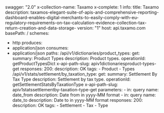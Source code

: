 swagger: "2.0"
x-collection-name: Taxamo
x-complete: 1
info:
  title: Taxamo
  description: taxamos-elegant-suite-of-apis-and-comprehensive-reporting-dashboard-enables-digital-merchants-to-easily-comply-with-eu-regulatory-requirements-on-tax-calculation-evidence-collection-tax-return-creation-and-data-storage-
  version: "1"
host: api.taxamo.com
basePath: /
schemes:
- http
produces:
- application/json
consumes:
- application/json
paths:
  /api/v1/dictionaries/product_types:
    get:
      summary: Product Types
      description: Product types.
      operationId: getProductTypesDict
      x-api-path-slug: apiv1dictionariesproduct-types-get
      responses:
        200:
          description: OK
      tags:
      - Product
      - Types
  /api/v1/stats/settlement/by_taxation_type:
    get:
      summary: Settlement By Tax Type
      description: Settlement by tax type.
      operationId: getSettlementStatsByTaxationType
      x-api-path-slug: apiv1statssettlementby-taxation-type-get
      parameters:
      - in: query
        name: date_from
        description: Date from in yyyy-MM format
      - in: query
        name: date_to
        description: Date to in yyyy-MM format
      responses:
        200:
          description: OK
      tags:
      - Settlement
      - Tax
      - Type